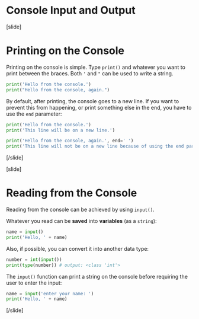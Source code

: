 # Console Input and Output

[slide]
# Printing on the Console
Printing on the console is simple. Type `print()` and whatever you want to print between the braces. Both `'` and `"` can be used to write a string.
```python live
print('Hello from the console.')
print("Hello from the console, again.")
```
By default, after printing, the console goes to a new line. If you want to prevent this from happening, or print something else in the end, you have to use the `end` parameter:
```python live
print('Hello from the console.')
print('This line will be on a new line.')

print('Hello from the console, again.', end=' ')
print('This line will not be on a new line because of using the end parameter.')
```

[/slide]

[slide]
# Reading from the Console
Reading from the console can be achieved by using `input()`.

Whatever you read can be **saved** into **variables** (as a `string`):

```python live
name = input()
print('Hello, ' + name)
```

Also, if possible, you can convert it into another data type:

```python live
number = int(input())
print(type(number)) # output: <class 'int'>
```

The `input()` function can print a string on the console before requiring the user to enter the input:
```python live
name = input('enter your name: ')
print('Hello, ' + name)
```

[/slide]